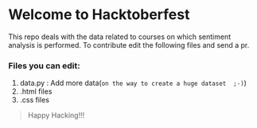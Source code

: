 # Welcome to Hacktoberfest
This repo deals with the data related to courses on which sentiment analysis is performed.
To contribute edit the following files and send a pr.


### Files you can edit:
1. data.py : Add more data(`on the way to create a huge dataset  ;-)`)
2. .html files
3. .css files

> Happy Hacking!!!
